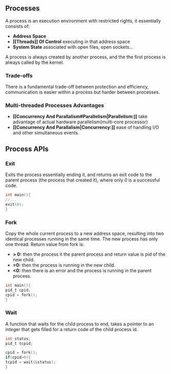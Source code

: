 ## Processes
A process is an execution environment with restricted rights, it essentially consists of:
* **Address Space**
*  **[[Threads]] Of Control** executing in that address space
* **System State** associated with open files, open sockets...

A process is always created by another process, and the the first process is always called by the kernel.

### Trade-offs
There is a fundamental trade-off between protection and efficiency, communication is easier within a process but harder between processes.

### Multi-threaded Processes Advantages   
* **[[Concurrency And Parallalism#Parallelism|Parallelism:]]** take advantage of actual hardware parallelism(multi-core processor) 
* **[[Concurrency And Parallalism|Concurrency:]]** ease of handling I/O and other simultaneous events.

## Process APIs
### Exit
Exits the process essentially ending it, and returns an exit code to the parent process (the process that created it), where only _0_ is a successful code. 
```c
int main(){
//...
exit(0);
}
```

### Fork
Copy the whole current process to a new address space, resulting into two identical processes running in the same time. The new process has only one thread.
Return value from fork is:
* **> 0:** then the process it the parent process and return value is pid of the new child. 
*  **=0:** then the process is running in the new child. 
* **<0:** then there is an error and the process is running in the parent process.  

```c
int main(){
pid_t cpid;
cpid = fork();
}
```

### Wait 
A function that waits for the child process to end, takes a pointer to an integer that gets filled for a return code of the child process id.
```c
int status;
pid_t tcpid;

cpid = fork();
if(cpid>0){
tcpid = wait(&status);
}
```

